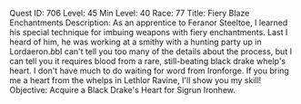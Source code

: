 Quest ID: 706
Level: 45
Min Level: 40
Race: 77
Title: Fiery Blaze Enchantments
Description: As an apprentice to Feranor Steeltoe, I learned his special technique for imbuing weapons with fiery enchantments. Last I heard of him, he was working at a smithy with a hunting party up in Lordaeron.$b$bI can't tell you too many of the details about the process, but I can tell you it requires blood from a rare, still-beating black drake whelp's heart. I don't have much to do waiting for word from Ironforge. If you bring me a heart from the whelps in Lethlor Ravine, I'll show you my skill!
Objective: Acquire a Black Drake's Heart for Sigrun Ironhew.
